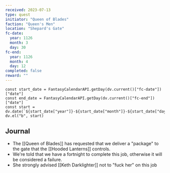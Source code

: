 ```yaml
---
received: 2023-07-13
type: quest
initiator: "Queen of Blades"
faction: "Queen's Men"
location: "Shepard's Gate"
fc-date:
  year: 1126
  month: 3
  day: 30
fc-end:
  year: 1126
  month: 4
  day: 12
completed: false
reward: ""
---
```



```dataviewjs
const start_date = FantasyCalendarAPI.getDay(dv.current()["fc-date"])["date"]
const end_date = FantasyCalendarAPI.getDay(dv.current()["fc-end"])["date"]
const start = dv.date(`${start_date["year"]}-${start_date["month"]}-${start_date["day"]}`)
dv.el("b", start)

```

## Journal

- The [[Queen of Blades]] has requested that we deliver a "package" to the gate that the [[Hooded Lanterns]] controls.
- We're told that we have a fortnight to complete this job, otherwise it will be considered a failure.
- She strongly advised [[Keth Darklighter]] not to "fuck her" on this job


